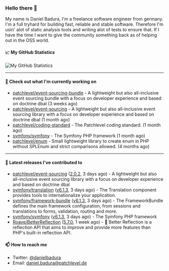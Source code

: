 ### Hello there 👋

My name is Daniel Badura, I'm a freelance software engineer from germany. I'm a full tryhard for building fast, reliable and stable software. 
Therefore I'm usin' alot of static analysis tools and writing alot of tests to ensure that. If I have the time I want to give the community something back as of helping out in the OSS world.

#### 📈 My GitHub Statistics

![My GitHub Statistics](https://github-readme-stats.vercel.app/api?username=DanielBadura&show_icons=true&count_private=true&hide_title=true)

---

#### 👷 Check out what I'm currently working on

- [patchlevel/event-sourcing-bundle](https://github.com/patchlevel/event-sourcing-bundle) - A lightweight but also all-inclusive event sourcing bundle with a focus on developer experience and based on doctrine dbal (3 weeks ago)
- [patchlevel/event-sourcing](https://github.com/patchlevel/event-sourcing) - A lightweight but also all-inclusive event sourcing library with a focus on developer experience and based on doctrine dbal (1 month ago)
- [patchlevel/coding-standard](https://github.com/patchlevel/coding-standard) - The Patchlevel coding standard. (1 month ago)
- [symfony/symfony](https://github.com/symfony/symfony) - The Symfony PHP framework (1 month ago)
- [patchlevel/enum](https://github.com/patchlevel/enum) - Small lightweight library to create enum in PHP without SPLEnum and strict comparisons allowed. (4 months ago)

---

#### 🔭 Latest releases I've contributed to

- [patchlevel/event-sourcing](https://github.com/patchlevel/event-sourcing) ([2.0.2](https://github.com/patchlevel/event-sourcing/releases/tag/2.0.2), 3 days ago) - A lightweight but also all-inclusive event sourcing library with a focus on developer experience and based on doctrine dbal
- [symfony/translation](https://github.com/symfony/translation) ([v6.1.3](https://github.com/symfony/translation/releases/tag/v6.1.3), 3 days ago) - The Translation component provides tools to internationalize your application.
- [symfony/framework-bundle](https://github.com/symfony/framework-bundle) ([v6.1.3](https://github.com/symfony/framework-bundle/releases/tag/v6.1.3), 3 days ago) - The FrameworkBundle defines the main framework configuration, from sessions and translations to forms, validation, routing and more.
- [symfony/symfony](https://github.com/symfony/symfony) ([v6.1.3](https://github.com/symfony/symfony/releases/tag/v6.1.3), 3 days ago) - The Symfony PHP framework
- [Roave/BetterReflection](https://github.com/Roave/BetterReflection) ([5.7.0](https://github.com/Roave/BetterReflection/releases/tag/5.7.0), 1 week ago) - :crystal_ball: Better Reflection is a reflection API that aims to improve and provide more features than PHP&#39;s built-in reflection API.

#### 📫 How to reach me

- Twitter: [@danielbadura](https://twitter.com/danielbadura)
- Email: [daniel.badura@patchlevel.de](mailto:daniel.badura@patchlevel.de)
